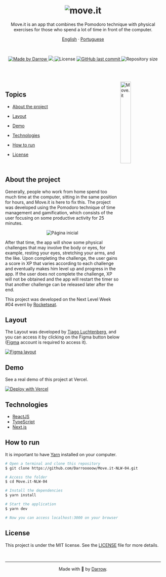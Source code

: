 <h1 align="center">
  <img alt="move.it" title="move.it" src="public/logo-full.svg" />
</h1>

<p align="center">Move.it is an app that combines the Pomodoro technique with physical exercises for those who spend a lot of time in front of the computer.</p>

<p align="center">
    <a href="README.md">English</a>
    ·
    <a href="README-pt.md">Portuguese</a>
</p>

<br>

<p align="center">

  <a href="https://github.com/Darrooooow">
    <img src="https://img.shields.io/static/v1?label=made by&message=Darrow&color=5965e0&labelColor=000000&style=<STYLE>&logo=github" alt="Made by Darrow" title="Made by Darrow">
  </a>

  <a aria-label="NLW 04" href="https://nextlevelweek.com/">
    <img src="https://img.shields.io/badge/NLW-04-8257E5?&color=5965e0&labelColor=000000"></img>
  </a>

  <img src="https://img.shields.io/github/license/darrow12/Move.it-NLW-04?color=5965e0&label=license&labelColor=000000" alt="License" title="License">

  <a href="https://github.com/Darrooooow/Move.it-NLW-04/commits/main">
    <img alt="GitHub last commit" src="https://img.shields.io/github/last-commit/Darrooooow/Move.it-NLW-04?&color=5965e0&labelColor=000000">
  </a>

  <img alt="Repository size" src="https://img.shields.io/github/repo-size/Darrooooow/Move.it-NLW-04?color=5965e0&labelColor=000000">
</p>

<br>
<br>
<br>


<img align="right" src=".github/icon.svg" width="26%" alt="Move.it">

## Topics

* [About the project](#about-the-project)

* [Layout](#layout)

* [Demo](#demo)

* [Technologies](#technologies)

* [How to run](#how-to-run)

* [License](#License)


<br>

## About the project

Generally, people who work from home spend too much time at the computer, sitting in the same position for hours, and Move.it is here to fix this. The project was developed using the Pomodoro technique of time management and gamification, which consists of the user focusing on some productive activity for 25 minutes.

<p align="center">
  <img src=".github/cover.png" alt="Página inicial">
</p>

After that time, the app will show some physical challenges that may involve the body or eyes, for example, resting your eyes, stretching your arms, and the like. Upon completing the challenge, the user gains a score in XP that varies according to each challenge and eventually makes him level up and progress in the app. If the user does not complete the challenge, XP will not be obtained and the app will restart the timer so that another challenge can be released later after the end.

This project was developed on the Next Level Week #04 event by <a href="https://rocketseat.com.br/">Rocketseat</a>. 

## Layout

The Layout was developed by <a href="https://www.instagram.com/tiagoluchtenberg/">Tiago Luchtenberg</a>, and you can access it by clicking on the Figma button below (<a href="https://www.figma.com/">Figma</a> account is required to access it).

<a href="https://www.figma.com/file/ScJHqqEWYjRGlTfeeYc4Et/Move.it-1.0-(Copy)?node-id=160%3A2761">
  <img alt="Figma layout" src="https://img.shields.io/badge/figma%20-%236E40C9.svg?color=000000&style=for-the-badge&logo=figma&logoColor=dark-orange"/>
</a>


## Demo

See a real demo of this project at Vercel.

[![Deploy with Vercel](https://vercel.com/button)](https://moveit-darrow.vercel.app/)
## Technologies

* <a href="https://reactjs.org/">ReactJS</a>
* <a href="https://www.typescriptlang.org/">TypeScript</a>
* <a __blank href="https://nextjs.org/">Next.js</a>

## How to run

It is important to have <a href="https://yarnpkg.com/">Yarn</a> installed on your computer.

```bash
# Open a terminal and clone this repository
$ git clone https://github.com/Darrooooow/Move.it-NLW-04.git

# Access the folder
$ cd Move.it-NLW-04

# Install the dependencies
$ yarn install

# Start the application
$ yarn dev

# Now you can access localhost:3000 on your browser
```
## License

This project is under the MIT license. See the <a href="https://github.com/Darrooooow/Move.it-NLW-04/blob/main/LICENSE.md">LICENSE</a> file for more details.

<br>
<hr>

<p align="center">Made with 💜 by <a href="https://github.com/Darrooooow">Darrow</a>.</p>